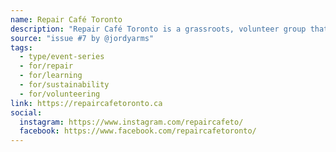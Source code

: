 ```yaml
---
name: Repair Café Toronto
description: "Repair Café Toronto is a grassroots, volunteer group that organizes events where neighbours help neighbours learn how to repair. Our events are hosted by local community centres, branches of the Toronto Public Library and other community-based organizations."
source: "issue #7 by @jordyarms"
tags:
  - type/event-series
  - for/repair
  - for/learning
  - for/sustainability
  - for/volunteering
link: https://repaircafetoronto.ca
social:
  instagram: https://www.instagram.com/repaircafeto/
  facebook: https://www.facebook.com/repaircafetoronto/
---
```

